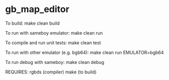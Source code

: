 # gb_map_editor

To build:
make clean build

To run with sameboy emulator:
make clean run

To compile and run unit tests:
make clean test

To run with other emulator (e.g. bgb64):
make clean run EMULATOR=bgb64

To run debug with sameboy:
make clean debug

REQUIRES:
rgbds (compiler)
make (to build)
